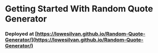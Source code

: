 # Getting Started With Random Quote Generator

### Deployed at [https://lowesilvan.github.io/Random-Quote-Generator/](https://lowesilvan.github.io/Random-Quote-Generator/)

